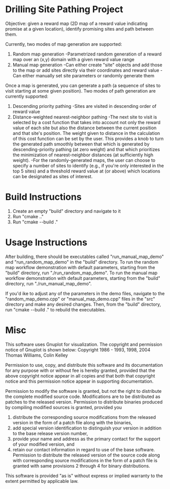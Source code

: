 # Drilling Site Pathing Project
Objective: given a reward map (2D map of a reward value indicating promise at a given location), identify promising sites and path between them.

Currently, two modes of map generation are supported:

  1. Random map generation
     -Parametrized random generation of a reward map over an (x,y) domain with a given reward value range
  2. Manual map generation
     -Can either create "site" objects and add those to the map or add sites directly via their coordinates and reward value
     -Can either manually set site parameters or randomly generate them

Once a map is generated, you can generate a path (a sequence of sites to visit starting at some given position). Two modes of path generation are currently supported:
  1. Descending priority pathing
    -Sites are visited in descending order of reward value
  2. Distance-weighted nearest-neighbor pathing
    -The next site to visit is selected by a cost function that takes into account not only the reward value of each site but also the distance between the current position and that site's position. The weight given to distance in the calculation of this cost function can be set by the user. This provides a knob to turn the generated path smoothly between that which is generated by descending-priority pathing (at zero weight) and that which prioritizes the minimization of nearest-neighbor distances (at sufficiently high weight).
    -For the randomly-generated maps, the user can choose to specify a number of sites to identify (e.g., if you're only interested in the top 5 sites) and a threshold reward value at (or above) which locations can be designated as sites of interest.



# Build Instructions
  1. Create an empty "build" directory and navigate to it
  2. Run "cmake .."
  3. Run "cmake --build ."

# Usage Instructions
After building, there should be executables called "run_manual_map_demo" and "run_random_map_demo" in the "build" directory.
To run the random map workflow demonstration with default parameters, starting from the "build" directory, run "./run_random_map_demo".
To run the manual map workflow demonstration with default parameters, starting from the "build" directory, run "./run_manual_map_demo".

If you'd ike to adjust any of the parameters in the demo files, navigate to the "random_map_demo.cpp" or "manual_map_demo.cpp" files in the "src" directory and make any desired changes. Then, from the "build" directory, run "cmake --build ." to rebuild the executables.

# Misc

This software uses Gnuplot for visualization. The copyright and permission notice of Gnuplot is shown below:
Copyright 1986 - 1993, 1998, 2004   Thomas Williams, Colin Kelley

Permission to use, copy, and distribute this software and its
documentation for any purpose with or without fee is hereby granted,
provided that the above copyright notice appear in all copies and
that both that copyright notice and this permission notice appear
in supporting documentation.

Permission to modify the software is granted, but not the right to
distribute the complete modified source code.  Modifications are to
be distributed as patches to the released version.  Permission to
distribute binaries produced by compiling modified sources is granted,
provided you
  1. distribute the corresponding source modifications from the
   released version in the form of a patch file along with the binaries,
  2. add special version identification to distinguish your version
   in addition to the base release version number,
  3. provide your name and address as the primary contact for the
   support of your modified version, and
  4. retain our contact information in regard to use of the base
   software.
Permission to distribute the released version of the source code along
with corresponding source modifications in the form of a patch file is
granted with same provisions 2 through 4 for binary distributions.

This software is provided "as is" without express or implied warranty
to the extent permitted by applicable law.
